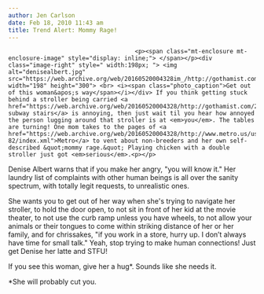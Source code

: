```yaml
---
author: Jen Carlson
date: Feb 18, 2010 11:43 am
title: Trend Alert: Mommy Rage!
---
```


	
										<p><span class="mt-enclosure mt-enclosure-image" style="display: inline;"> </span></p><div class="image-right" style=" width:198px; "> <img alt="denisealbert.jpg" src="https://web.archive.org/web/20160520004328im_/http://gothamist.com/attachments/arts_jen/denisealbert.jpg" width="198" height="300"> <br> <i><span class="photo_caption">Get out of this woman&apos;s way</span></i></div> If you think getting stuck behind a stroller being carried <a href="https://web.archive.org/web/20160520004328/http://gothamist.com/2010/01/07/subway_douchery_brings_up_undergrou.php">up subway stairs</a> is annoying, then just wait til you hear how annoyed the person lugging around that stroller is at <em>you</em>. The tables are turning! One mom takes to the pages of <a href="https://web.archive.org/web/20160520004328/http://www.metro.us/us/article/2010/02/16/02/3610-82/index.xml">Metro</a> to vent about non-breeders and her own self-described &quot;mommy rage.&quot; Playing chicken with a double stroller just got <em>serious</em>.<p></p>

<p>Denise Albert warns that if you make her angry, &quot;you will know it.&quot; Her laundry list of complaints with other human beings is all over the sanity spectrum, with totally legit requests, to unrealistic ones. </p>

<p>She wants you to get out of her way when she&apos;s trying to navigate her stroller, to hold the door open, to not sit in front of her kid at the movie theater, to not use the curb ramp unless you have wheels, to not allow your animals or their tongues to come within striking distance of her or her family, and for chrissakes, &quot;if you work in a store, hurry up. I don&#x2019;t always have time for small talk.&quot; Yeah, stop trying to make human connections! Just get Denise her latte and STFU!</p>

<p>If you see this woman, give her a hug*. Sounds like she needs it.</p>

<p><span class="photo_caption">*She will probably cut you.</span></p>					
										
									
				